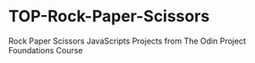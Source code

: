 # TOP-Rock-Paper-Scissors
Rock Paper Scissors JavaScripts Projects from The Odin Project Foundations Course
